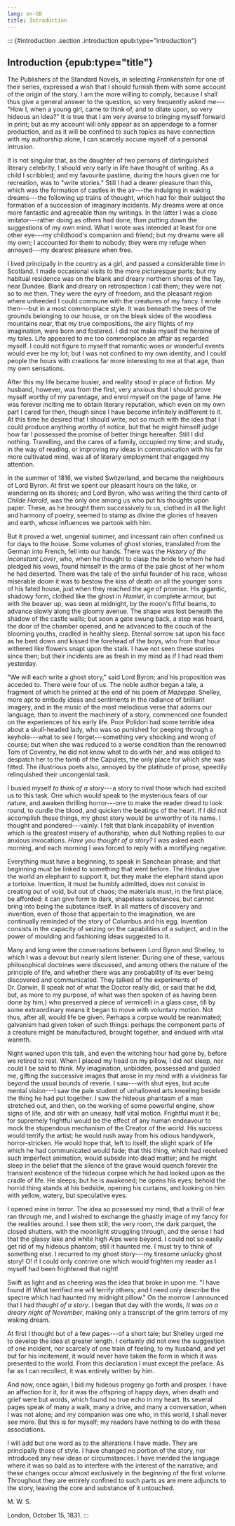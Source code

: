 ```yaml
---
lang: en-GB
title: Introduction
---
```


::: {#introduction .section .introduction epub:type="introduction"}
## Introduction {epub:type="title"}

The Publishers of the Standard Novels, in selecting *Frankenstein* for
one of their series, expressed a wish that I should furnish them with
some account of the origin of the story. I am the more willing to
comply, because I shall thus give a general answer to the question, so
very frequently asked me⁠---"How I, when a young girl, came to think of,
and to dilate upon, so very hideous an idea?" It is true that I am very
averse to bringing myself forward in print; but as my account will only
appear as an appendage to a former production, and as it will be
confined to such topics as have connection with my authorship alone, I
can scarcely accuse myself of a personal intrusion.

It is not singular that, as the daughter of two persons of distinguished
literary celebrity, I should very early in life have thought of writing.
As a child I scribbled; and my favourite pastime, during the hours given
me for recreation, was to "write stories." Still I had a dearer pleasure
than this, which was the formation of castles in the air⁠---the indulging
in waking dreams⁠---the following up trains of thought, which had for
their subject the formation of a succession of imaginary incidents. My
dreams were at once more fantastic and agreeable than my writings. In
the latter I was a close imitator⁠---rather doing as others had done,
than putting down the suggestions of my own mind. What I wrote was
intended at least for one other eye⁠---my childhood's companion and
friend; but my dreams were all my own; I accounted for them to nobody;
they were my refuge when annoyed⁠---my dearest pleasure when free.

I lived principally in the country as a girl, and passed a considerable
time in Scotland. I made occasional visits to the more picturesque
parts; but my habitual residence was on the blank and dreary northern
shores of the Tay, near Dundee. Blank and dreary on retrospection I call
them; they were not so to me then. They were the eyry of freedom, and
the pleasant region where unheeded I could commune with the creatures of
my fancy. I wrote then⁠---but in a most commonplace style. It was beneath
the trees of the grounds belonging to our house, or on the bleak sides
of the woodless mountains near, that my true compositions, the airy
flights of my imagination, were born and fostered. I did not make myself
the heroine of my tales. Life appeared to me too commonplace an affair
as regarded myself. I could not figure to myself that romantic woes or
wonderful events would ever be my lot; but I was not confined to my own
identity, and I could people the hours with creations far more
interesting to me at that age, than my own sensations.

After this my life became busier, and reality stood in place of fiction.
My husband, however, was from the first, very anxious that I should
prove myself worthy of my parentage, and enrol myself on the page of
fame. He was forever inciting me to obtain literary reputation, which
even on my own part I cared for then, though since I have become
infinitely indifferent to it. At this time he desired that I should
write, not so much with the idea that I could produce anything worthy of
notice, but that he might himself judge how far I possessed the promise
of better things hereafter. Still I did nothing. Travelling, and the
cares of a family, occupied my time; and study, in the way of reading,
or improving my ideas in communication with his far more cultivated
mind, was all of literary employment that engaged my attention.

In the summer of 1816, we visited Switzerland, and became the neighbours
of Lord Byron. At first we spent our pleasant hours on the lake, or
wandering on its shores; and Lord Byron, who was writing the third canto
of *Childe Harold*, was the only one among us who put his thoughts upon
paper. These, as he brought them successively to us, clothed in all the
light and harmony of poetry, seemed to stamp as divine the glories of
heaven and earth, whose influences we partook with him.

But it proved a wet, ungenial summer, and incessant rain often confined
us for days to the house. Some volumes of ghost stories, translated from
the German into French, fell into our hands. There was the *History of
the Inconstant Lover*, who, when he thought to clasp the bride to whom
he had pledged his vows, found himself in the arms of the pale ghost of
her whom he had deserted. There was the tale of the sinful founder of
his race, whose miserable doom it was to bestow the kiss of death on all
the younger sons of his fated house, just when they reached the age of
promise. His gigantic, shadowy form, clothed like the ghost in *Hamlet*,
in complete armour, but with the beaver up, was seen at midnight, by the
moon's fitful beams, to advance slowly along the gloomy avenue. The
shape was lost beneath the shadow of the castle walls; but soon a gate
swung back, a step was heard, the door of the chamber opened, and he
advanced to the couch of the blooming youths, cradled in healthy sleep.
Eternal sorrow sat upon his face as he bent down and kissed the forehead
of the boys, who from that hour withered like flowers snapt upon the
stalk. I have not seen these stories since then; but their incidents are
as fresh in my mind as if I had read them yesterday.

"We will each write a ghost story," said Lord Byron; and his proposition
was acceded to. There were four of us. The noble author began a tale, a
fragment of which he printed at the end of his poem of *Mazeppa*.
Shelley, more apt to embody ideas and sentiments in the radiance of
brilliant imagery, and in the music of the most melodious verse that
adorns our language, than to invent the machinery of a story, commenced
one founded on the experiences of his early life. Poor Polidori had some
terrible idea about a skull-headed lady, who was so punished for peeping
through a keyhole⁠---what to see I forget⁠---something very shocking and
wrong of course; but when she was reduced to a worse condition than the
renowned Tom of Coventry, he did not know what to do with her, and was
obliged to despatch her to the tomb of the Capulets, the only place for
which she was fitted. The illustrious poets also, annoyed by the
platitude of prose, speedily relinquished their uncongenial task.

I busied myself *to think of a story*⁠---a story to rival those which had
excited us to this task. One which would speak to the mysterious fears
of our nature, and awaken thrilling horror⁠---one to make the reader
dread to look round, to curdle the blood, and quicken the beatings of
the heart. If I did not accomplish these things, my ghost story would be
unworthy of its name. I thought and pondered⁠---vainly. I felt that blank
incapability of invention which is the greatest misery of authorship,
when dull Nothing replies to our anxious invocations. *Have you thought
of a story?* I was asked each morning, and each morning I was forced to
reply with a mortifying negative.

Everything must have a beginning, to speak in Sanchean phrase; and that
beginning must be linked to something that went before. The Hindus give
the world an elephant to support it, but they make the elephant stand
upon a tortoise. Invention, it must be humbly admitted, does not consist
in creating out of void, but out of chaos; the materials must, in the
first place, be afforded: it can give form to dark, shapeless
substances, but cannot bring into being the substance itself. In all
matters of discovery and invention, even of those that appertain to the
imagination, we are continually reminded of the story of Columbus and
his egg. Invention consists in the capacity of seizing on the
capabilities of a subject, and in the power of moulding and fashioning
ideas suggested to it.

Many and long were the conversations between Lord Byron and Shelley, to
which I was a devout but nearly silent listener. During one of these,
various philosophical doctrines were discussed, and among others the
nature of the principle of life, and whether there was any probability
of its ever being discovered and communicated. They talked of the
experiments of Dr. Darwin, (I speak not of what the Doctor really did,
or said that he did, but, as more to my purpose, of what was then spoken
of as having been done by him,) who preserved a piece of vermicelli in a
glass case, till by some extraordinary means it began to move with
voluntary motion. Not thus, after all, would life be given. Perhaps a
corpse would be reanimated; galvanism had given token of such things:
perhaps the component parts of a creature might be manufactured, brought
together, and endued with vital warmth.

Night waned upon this talk, and even the witching hour had gone by,
before we retired to rest. When I placed my head on my pillow, I did not
sleep, nor could I be said to think. My imagination, unbidden, possessed
and guided me, gifting the successive images that arose in my mind with
a vividness far beyond the usual bounds of reverie. I saw⁠---with shut
eyes, but acute mental vision⁠---I saw the pale student of unhallowed
arts kneeling beside the thing he had put together. I saw the hideous
phantasm of a man stretched out, and then, on the working of some
powerful engine, show signs of life, and stir with an uneasy, half vital
motion. Frightful must it be; for supremely frightful would be the
effect of any human endeavour to mock the stupendous mechanism of the
Creator of the world. His success would terrify the artist; he would
rush away from his odious handywork, horror-stricken. He would hope
that, left to itself, the slight spark of life which he had communicated
would fade; that this thing, which had received such imperfect
animation, would subside into dead matter; and he might sleep in the
belief that the silence of the grave would quench forever the transient
existence of the hideous corpse which he had looked upon as the cradle
of life. He sleeps; but he is awakened; he opens his eyes; behold the
horrid thing stands at his bedside, opening his curtains, and looking on
him with yellow, watery, but speculative eyes.

I opened mine in terror. The idea so possessed my mind, that a thrill of
fear ran through me, and I wished to exchange the ghastly image of my
fancy for the realities around. I see them still; the very room, the
dark parquet, the closed shutters, with the moonlight struggling
through, and the sense I had that the glassy lake and white high Alps
were beyond. I could not so easily get rid of my hideous phantom; still
it haunted me. I must try to think of something else. I recurred to my
ghost story⁠---my tiresome unlucky ghost story! O! if I could only
contrive one which would frighten my reader as I myself had been
frightened that night!

Swift as light and as cheering was the idea that broke in upon me. "I
have found it! What terrified me will terrify others; and I need only
describe the spectre which had haunted my midnight pillow." On the
morrow I announced that I had *thought of a story*. I began that day
with the words, *It was on a dreary night of November*, making only a
transcript of the grim terrors of my waking dream.

At first I thought but of a few pages⁠---of a short tale; but Shelley
urged me to develop the idea at greater length. I certainly did not owe
the suggestion of one incident, nor scarcely of one train of feeling, to
my husband, and yet but for his incitement, it would never have taken
the form in which it was presented to the world. From this declaration I
must except the preface. As far as I can recollect, it was entirely
written by him.

And now, once again, I bid my hideous progeny go forth and prosper. I
have an affection for it, for it was the offspring of happy days, when
death and grief were but words, which found no true echo in my heart.
Its several pages speak of many a walk, many a drive, and many a
conversation, when I was not alone; and my companion was one who, in
this world, I shall never see more. But this is for myself; my readers
have nothing to do with these associations.

I will add but one word as to the alterations I have made. They are
principally those of style. I have changed no portion of the story, nor
introduced any new ideas or circumstances. I have mended the language
where it was so bald as to interfere with the interest of the narrative;
and these changes occur almost exclusively in the beginning of the first
volume. Throughout they are entirely confined to such parts as are mere
adjuncts to the story, leaving the core and substance of it untouched.

M. W. S.

London, October 15, 1831.
:::
